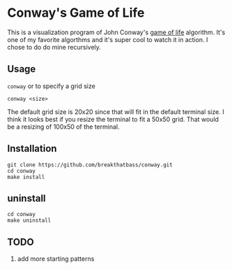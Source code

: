 # Conway's Game of Life
This is a visualization program of John Conway's [game of life](https://en.wikipedia.org/wiki/Conway%27s_Game_of_Life) algorithm. It's one of my favorite algorthms and it's super cool to watch it in action. I chose to do do mine recursively.

## Usage
```conway```
or to specify a grid size
```
conway <size>
```
The default grid size is 20x20 since that will fit in the default terminal size. I think it looks best if you resize the terminal to fit a 50x50 grid. That would be a resizing of 100x50 of the terminal.

## Installation
```
git clone https://github.com/breakthatbass/conway.git
cd conway
make install
```

## uninstall
```
cd conway
make uninstall
```

## TODO
1. add more starting patterns